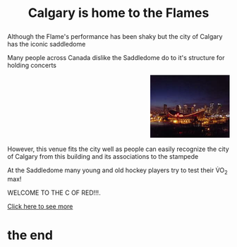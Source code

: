 <H1><p style="text-align: center;"> Calgary is home to the Flames
</p></H1>

<p>Although the Flame's performance has been shaky but the city of Calgary has the iconic saddledome</p>

<p>Many people across Canada dislike the Saddledome do to it's structure for holding concerts</p>

<p align="right">
  <img src=PICTURES/Calgaryskyline.jpg alt="commons.wikimedia.org" width="180"/>
</p>

<p>However, this venue fits the city well as people can easily recognize the city of Calgary from this building and its associations to the stampede</p>

<p>At the Saddledome many young and old hockey players try to test their V&#x0307O<sub>2</sub> max!</p>

<span style="colour:red;">WELCOME TO THE C OF RED!!!.</span>

[Click here to see more](PICTURES/OIP.jfif)

</body>
</html>
<h1> the end </h1>
